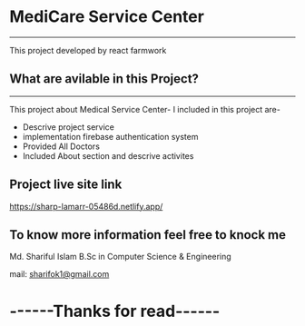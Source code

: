 # MediCare Service Center
------------------------------
This project developed  by react farmwork

## What are avilable in this Project?
-----------------------------------------
This project about Medical Service Center-
I included in this project are-

- Descrive project service
- implementation firebase authentication system
- Provided All Doctors 
- Included About section and descrive activites


## Project live site link
 https://sharp-lamarr-05486d.netlify.app/


 ## To know more information feel free to knock me
 Md. Shariful Islam 
 B.Sc in Computer Science & Engineering
 
 mail: sharifok1@gmail.com
 # ------Thanks for read------
